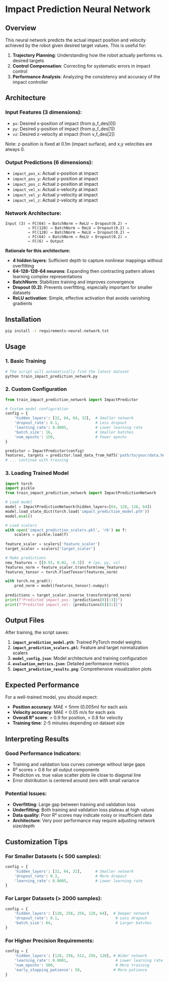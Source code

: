 # Impact Prediction Neural Network

## Overview

This neural network predicts the actual impact position and velocity achieved by the robot given desired target values. This is useful for:

1. **Trajectory Planning**: Understanding how the robot actually performs vs. desired targets
2. **Control Compensation**: Correcting for systematic errors in impact control
3. **Performance Analysis**: Analyzing the consistency and accuracy of the impact controller

## Architecture

### Input Features (3 dimensions):
- `px`: Desired x-position of impact (from p_f_des[0])
- `py`: Desired y-position of impact (from p_f_des[1]) 
- `vz`: Desired z-velocity at impact (from v_f_des[2])

Note: z-position is fixed at 0.1m (impact surface), and x,y velocities are always 0.

### Output Predictions (6 dimensions):
- `impact_pos_x`: Actual x-position at impact
- `impact_pos_y`: Actual y-position at impact
- `impact_pos_z`: Actual z-position at impact
- `impact_vel_x`: Actual x-velocity at impact
- `impact_vel_y`: Actual y-velocity at impact
- `impact_vel_z`: Actual z-velocity at impact

### Network Architecture:
```
Input (3) → FC(64) → BatchNorm → ReLU → Dropout(0.2) →
          → FC(128) → BatchNorm → ReLU → Dropout(0.2) →
          → FC(128) → BatchNorm → ReLU → Dropout(0.2) →
          → FC(64) → BatchNorm → ReLU → Dropout(0.2) →
          → FC(6) → Output
```

**Rationale for this architecture:**
- **4 hidden layers**: Sufficient depth to capture nonlinear mappings without overfitting
- **64-128-128-64 neurons**: Expanding then contracting pattern allows learning complex representations
- **BatchNorm**: Stabilizes training and improves convergence
- **Dropout (0.2)**: Prevents overfitting, especially important for smaller datasets
- **ReLU activation**: Simple, effective activation that avoids vanishing gradients

## Installation

```bash
pip install -r requirements-neural-network.txt
```

## Usage

### 1. Basic Training
```python
# The script will automatically find the latest dataset
python train_impact_prediction_network.py
```

### 2. Custom Configuration
```python
from train_impact_prediction_network import ImpactPredictor

# Custom model configuration
config = {
    'hidden_layers': [32, 64, 64, 32],  # Smaller network
    'dropout_rate': 0.1,                # Less dropout
    'learning_rate': 0.0005,            # Lower learning rate
    'batch_size': 16,                   # Smaller batches
    'num_epochs': 150,                  # Fewer epochs
}

predictor = ImpactPredictor(config)
features, targets = predictor.load_data_from_hdf5('path/to/your/data.hdf5')
# ... continue with training
```

### 3. Loading Trained Model
```python
import torch
import pickle
from train_impact_prediction_network import ImpactPredictionNetwork

# Load model
model = ImpactPredictionNetwork(hidden_layers=[64, 128, 128, 64])
model.load_state_dict(torch.load('impact_prediction_model.pth'))
model.eval()

# Load scalers
with open('impact_prediction_scalers.pkl', 'rb') as f:
    scalers = pickle.load(f)
    
feature_scaler = scalers['feature_scaler']
target_scaler = scalers['target_scaler']

# Make predictions
new_features = [[0.55, 0.02, -0.3]]  # [px, py, vz]
features_norm = feature_scaler.transform(new_features)
features_tensor = torch.FloatTensor(features_norm)

with torch.no_grad():
    pred_norm = model(features_tensor).numpy()
    
predictions = target_scaler.inverse_transform(pred_norm)
print(f"Predicted impact_pos: {predictions[0][:3]}")
print(f"Predicted impact_vel: {predictions[0][3:]}")
```

## Output Files

After training, the script saves:

1. **`impact_prediction_model.pth`**: Trained PyTorch model weights
2. **`impact_prediction_scalers.pkl`**: Feature and target normalization scalers
3. **`model_config.json`**: Model architecture and training configuration
4. **`evaluation_metrics.json`**: Detailed performance metrics
5. **`impact_prediction_results.png`**: Comprehensive visualization plots

## Expected Performance

For a well-trained model, you should expect:

- **Position accuracy**: MAE < 5mm (0.005m) for each axis
- **Velocity accuracy**: MAE < 0.05 m/s for each axis  
- **Overall R² score**: > 0.9 for position, > 0.8 for velocity
- **Training time**: 2-5 minutes depending on dataset size

## Interpreting Results

### Good Performance Indicators:
- Training and validation loss curves converge without large gaps
- R² scores > 0.8 for all output components
- Prediction vs. true value scatter plots lie close to diagonal line
- Error distribution is centered around zero with small variance

### Potential Issues:
- **Overfitting**: Large gap between training and validation loss
- **Underfitting**: Both training and validation loss plateau at high values
- **Data quality**: Poor R² scores may indicate noisy or insufficient data
- **Architecture**: Very poor performance may require adjusting network size/depth

## Customization Tips

### For Smaller Datasets (< 500 samples):
```python
config = {
    'hidden_layers': [32, 64, 32],      # Smaller network
    'dropout_rate': 0.3,                # More dropout
    'learning_rate': 0.0005,            # Lower learning rate
}
```

### For Larger Datasets (> 2000 samples):
```python
config = {
    'hidden_layers': [128, 256, 256, 128, 64],  # Deeper network
    'dropout_rate': 0.1,                         # Less dropout
    'batch_size': 64,                            # Larger batches
}
```

### For Higher Precision Requirements:
```python
config = {
    'hidden_layers': [128, 256, 512, 256, 128], # Wider network
    'learning_rate': 0.0001,                     # Lower learning rate
    'num_epochs': 500,                           # More training
    'early_stopping_patience': 50,              # More patience
}
```
